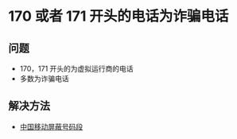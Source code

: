 # 170 或者 171 开头的电话为诈骗电话

## 问题
* 170，171 开头的为虚拟运行商的电话
* 多数为诈骗电话

## 解决方法
* [中国移动屏蔽号码段](block-phone-numbers-have-the-save-prefix-for-china-mobile.md)

